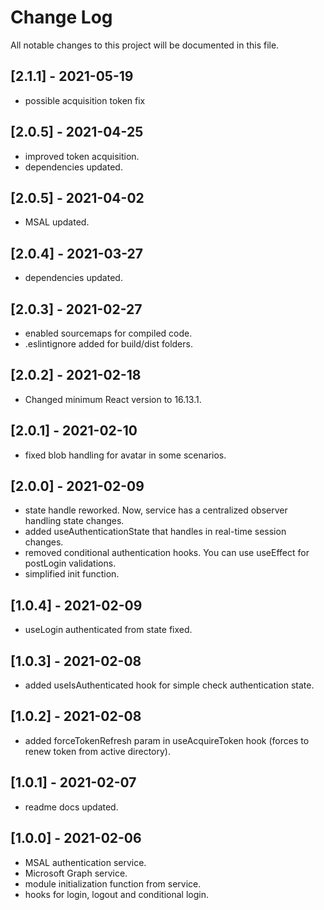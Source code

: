 # Change Log

All notable changes to this project will be documented in this file.

## [2.1.1] - 2021-05-19
-   possible acquisition token fix

## [2.0.5] - 2021-04-25
-   improved token acquisition.
-   dependencies updated.

## [2.0.5] - 2021-04-02
-   MSAL updated.

## [2.0.4] - 2021-03-27
-   dependencies updated.

## [2.0.3] - 2021-02-27
-   enabled sourcemaps for compiled code.
-   .eslintignore added for build/dist folders.

## [2.0.2] - 2021-02-18
-   Changed minimum React version to 16.13.1.

## [2.0.1] - 2021-02-10
-   fixed blob handling for avatar in some scenarios.

## [2.0.0] - 2021-02-09
-   state handle reworked. Now, service has a centralized observer handling state changes.
-   added useAuthenticationState that handles in real-time session changes.
-   removed conditional authentication hooks. You can use useEffect for postLogin validations.
-   simplified init function.

## [1.0.4] - 2021-02-09
-   useLogin authenticated from state fixed.

## [1.0.3] - 2021-02-08
-   added useIsAuthenticated hook for simple check authentication state.

## [1.0.2] - 2021-02-08
-   added forceTokenRefresh param in useAcquireToken hook (forces to renew token from active directory).

## [1.0.1] - 2021-02-07
-   readme docs updated.

## [1.0.0] - 2021-02-06
-   MSAL authentication service.
-   Microsoft Graph service.
-   module initialization function from service.
-   hooks for login, logout and conditional login.
